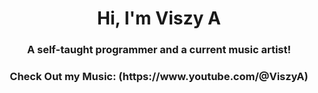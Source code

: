 <h1 align="center">Hi, I'm Viszy A</h1>
<h3 align="center">A self-taught programmer and a current music artist!</h3>
<h3 align="center">Check Out my Music: (https://www.youtube.com/@ViszyA)</h3>
